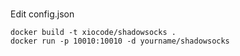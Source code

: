 ###
Edit config.json

```
docker build -t xiocode/shadowsocks .
docker run -p 10010:10010 -d yourname/shadowsocks
```
